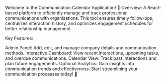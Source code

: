 Welcome to the Communication Calendar Application! 🎉
Overview:
A React-based platform to efficiently manage and track professional communications with organizations. This tool ensures timely follow-ups, centralizes interaction history, and optimizes
engagement schedules for better relationship management.

Key Features:

Admin Panel: Add, edit, and manage company details and communication methods.
Interactive Dashboard: View recent interactions, upcoming tasks, and overdue communications.
Calendar View: Track past interactions and plan future engagements.
Optional Analytics: Gain insights into communication trends and effectiveness.
Start streamlining your communication processes today! 🚀
